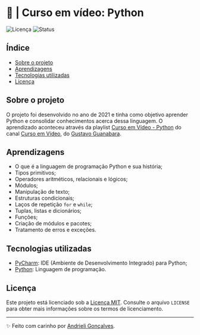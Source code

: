 # 🐍 | Curso em vídeo: Python

![Licença](https://img.shields.io/badge/Licen%C3%A7a-MIT-f5b5ca.svg)
![Status](https://img.shields.io/badge/Status-Concluído-abf285.svg)

## Índice

- [Sobre o projeto](#sobre-o-projeto)
- [Aprendizagens](#aprendizagens)
- [Tecnologias utilizadas](#tecnologias-utilizadas)
- [Licença](#licença)

## Sobre o projeto

O projeto foi desenvolvido no ano de 2021 e tinha como objetivo aprender Python e consolidar conhecimentos acerca dessa linguagem. O aprendizado aconteceu através da playlist [Curso em Vídeo - Python](https://www.youtube.com/playlist?list=PLvE-ZAFRgX8hnECDn1v9HNTI71veL3oW0) do canal [Curso em Vídeo](https://www.youtube.com/@CursoemVideo), do [Gustavo Guanabara](https://github.com/gustavoguanabara).

## Aprendizagens
- O que é a linguagem de programação Python e sua história;
- Tipos primitivos;
- Operadores aritméticos, relacionais e lógicos;
- Módulos;
- Manipulação de texto;
- Estruturas condicionais;
- Laços de repetição `for` e `while`;
- Tuplas, listas e dicionários;
- Funções;
- Criação de módulos e pacotes;
- Tratamento de erros e exceções.

## Tecnologias utilizadas
- [PyCharm](https://www.jetbrains.com/pycharm/): IDE (Ambiente de Desenvolvimento Integrado) para Python;
- [Python](https://docs.python.org/3/): Linguagem de programação.

## Licença

Este projeto está licenciado sob a [Licença MIT](https://opensource.org/licenses/MIT). Consulte o arquivo `LICENSE` para obter mais informações sobre os termos de licenciamento.

---

✨ Feito com carinho por [Andrieli Gonçalves](https://github.com/strawndri).
